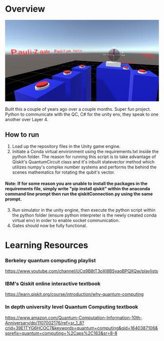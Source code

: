 # Overview
![](images/Bloch%20Sphere%20VR%20scene.png)

Built this a couple of years ago over a couple months. Super fun project. Python to communicate with the QC, C# for the unity env, they speak to one another over Layer 4. 

 ## How to run
 1. Load up the repository files in the Unity game engine.
 2. Initiate a Conda virtual environment using the requirements.txt inside the python folder. The reason for running this script is to take advantage of Qiskit's QuantumCircuit class and it's inbuilt statevector method which utilizes numpy's complex number systems and performs the behind the scenes mathematics for rotating the qubit's vector. 
#### Note: If for some reason you are unable to install the packages in the requirements file, simply write "pip install qiskit" within the anaconda command line prompt then run the qiskitConnection.py using the same prompt. 
 3. Run simulator in the unity engine, then execute the python script within the python folder (ensure python interpreter is the newly created conda virtual env) in order to enable socket communication. 
 4. Gates should now be fully functional.
# Learning Resources
### Berkeley quantum computing playlist
 https://www.youtube.com/channel/UCq9B8tT3oXl8BSyaoBPQXQw/playlists
### IBM's Qiskit online interactive textbook 
 https://learn.qiskit.org/course/introduction/why-quantum-computing
### In depth university level Quantum Computing textbook 
https://www.amazon.com/Quantum-Computation-Information-10th-Anniversary/dp/1107002176/ref=sr_1_8?crid=39E1TYG6HCOC7&keywords=quantum+computing&qid=1640387106&sprefix=quantum+computing+%2Caps%2C163&sr=8-8
